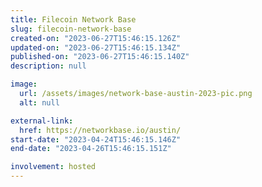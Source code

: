 ```yaml
---
title: Filecoin Network Base
slug: filecoin-network-base
created-on: "2023-06-27T15:46:15.126Z"
updated-on: "2023-06-27T15:46:15.134Z"
published-on: "2023-06-27T15:46:15.140Z"
description: null

image:
  url: /assets/images/network-base-austin-2023-pic.png
  alt: null

external-link:
  href: https://networkbase.io/austin/
start-date: "2023-04-24T15:46:15.146Z"
end-date: "2023-04-26T15:46:15.151Z"

involvement: hosted
---
```

